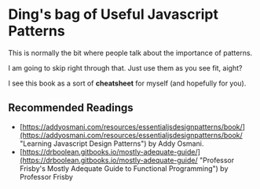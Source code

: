 # Ding's bag of Useful Javascript Patterns

This is normally the bit where people talk about the importance of patterns.

I am going to skip right through that. Just use them as you see fit, aight?

I see this book as a sort of **cheatsheet** for myself \(and hopefully for you\).

## Recommended Readings

* [https://addyosmani.com/resources/essentialjsdesignpatterns/book/](https://addyosmani.com/resources/essentialjsdesignpatterns/book/ "Learning Javascript Design Patterns") by Addy Osmani.
* [https://drboolean.gitbooks.io/mostly-adequate-guide/](https://drboolean.gitbooks.io/mostly-adequate-guide/ "Professor Frisby's Mostly Adequate Guide to Functional Programming") by Professor Frisby




